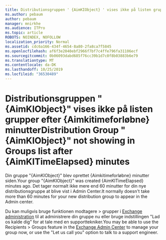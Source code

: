 ```yaml
---
title: Distributionsgruppen ' {AimKIObject} ' vises ikke på listen grupper efter {Aimkitimeforløbne} minutter
ms.author: pebaum
author: pebaum
manager: mnirkhe
ms.audience: ITPro
ms.topic: article
ROBOTS: NOINDEX, NOFOLLOW
localization_priority: Normal
ms.assetid: cdc6a166-434f-4654-8a80-2fa8ca7f5845
ms.openlocfilehash: af6f3e2040ebf2966f7bf7c4ffe796fa31106ecf
ms.sourcegitcommit: 0b06093dabd685f76cc39b1d7c0f8b03883b6e79
ms.translationtype: MT
ms.contentlocale: da-DK
ms.lasthandoff: 10/25/2019
ms.locfileid: "36530489"
---
```

# <a name="distribution-group-aimkiobject-not-showing-in-groups-list-after-aimkitimeelapsed-minutes"></a><span data-ttu-id="33722-102">Distributionsgruppen "{AimKIObject}" vises ikke på listen grupper efter {Aimkitimeforløbne} minutter</span><span class="sxs-lookup"><span data-stu-id="33722-102">Distribution Group "{AimKIObject}" not showing in Groups list after {AimKITimeElapsed} minutes</span></span>

<span data-ttu-id="33722-103">Din gruppe "{AimKIObject}" blev oprettet {Aimkitimeforløbne} minutter siden.</span><span class="sxs-lookup"><span data-stu-id="33722-103">Your group "{AimKIObject}" was created {AimKITimeElapsed} minutes ago.</span></span> <span data-ttu-id="33722-104">Det tager normalt ikke mere end 60 minutter for din nye distributionsgruppe at blive vist i Admin Center.</span><span class="sxs-lookup"><span data-stu-id="33722-104">It normally doesn't take more than 60 minutes for your new distribution group to appear in the Admin center.</span></span>
  
<span data-ttu-id="33722-105">Du kan muligvis bruge funktionen modtagere > grupper i [Exchange administration](https://outlook.office365.com/ecp/?rfr=Admin_o365&amp;exsvurl=1&amp;mkt=en-US.aspx) til at administrere din gruppe nu eller bruge indstillingen "Lad os kalde dig" for at tale med en supporttekniker.</span><span class="sxs-lookup"><span data-stu-id="33722-105">You may be able to use the Recipients > Groups feature in the [Exchange Admin Center](https://outlook.office365.com/ecp/?rfr=Admin_o365&amp;exsvurl=1&amp;mkt=en-US.aspx) to manage your group now, or use the "Let us call you" option to talk to a support engineer.</span></span> 
  

